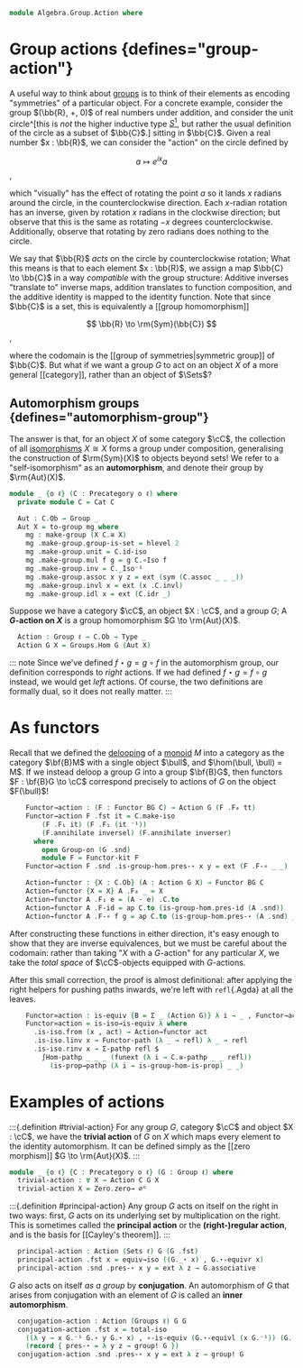 <!--
```agda
open import Algebra.Group.Cat.FinitelyComplete
open import Algebra.Group.Cat.Base
open import Algebra.Group.Solver
open import Algebra.Group

open import Cat.Instances.Delooping
open import Cat.Instances.Functor
open import Cat.Instances.Sets
open import Cat.Diagram.Zero
open import Cat.Prelude

import Cat.Functor.Reasoning as Functor-kit
import Cat.Reasoning as Cat
```
-->

```agda
module Algebra.Group.Action where
```

<!--
```agda
open is-group-hom
open Functor
```
-->

# Group actions {defines="group-action"}

A useful way to think about [groups] is to think of their elements as
encoding "symmetries" of a particular object. For a concrete example,
consider the group $(\bb{R}, +, 0)$ of real numbers under addition, and
consider the unit circle^[this is _not_ the higher inductive type [$S^1$],
but rather the usual definition of the circle as a subset of $\bb{C}$.]
sitting in $\bb{C}$. Given a real number $x : \bb{R}$, we can consider
the "action" on the circle defined by

[groups]: Algebra.Group.html
[$S^1$]: Homotopy.Space.Circle.html

$$
a \mapsto e^{ix}a
$$,

which "visually" has the effect of rotating the point $a$ so it lands
$x$ radians around the circle, in the counterclockwise direction. Each
$x$-radian rotation has an inverse, given by rotation $x$ radians in the
clockwise direction; but observe that this is the same as rotating $-x$
degrees counterclockwise. Additionally, observe that rotating by zero
radians does nothing to the circle.

We say that $\bb{R}$ _acts_ on the circle by counterclockwise rotation;
What this means is that to each element $x : \bb{R}$, we assign a map
$\bb{C} \to \bb{C}$ in a way _compatible_ with the group structure:
Additive inverses "translate to" inverse maps, addition translates to
function composition, and the additive identity is mapped to the
identity function. Note that since $\bb{C}$ is a set, this is
equivalently a [[group homomorphism]]

$$
\bb{R} \to \rm{Sym}(\bb{C})
$$,

where the codomain is the [[group of symmetries|symmetric group]] of $\bb{C}$. But what if
we want a group $G$ to act on an object $X$ of a more general
[[category]], rather than an object of $\Sets$?

## Automorphism groups {defines="automorphism-group"}

The answer is that, for an object $X$ of some category $\cC$, the
collection of all [isomorphisms] $X \cong X$ forms a group under
composition, generalising the construction of $\rm{Sym}(X)$ to objects
beyond sets! We refer to a "self-isomorphism" as an
**automorphism**, and denote their group by $\rm{Aut}(X)$.

[isomorphisms]: Cat.Morphism.html#isos

```agda
module _ {o ℓ} (C : Precategory o ℓ) where
  private module C = Cat C

  Aut : C.Ob → Group _
  Aut X = to-group mg where
    mg : make-group (X C.≅ X)
    mg .make-group.group-is-set = hlevel 2
    mg .make-group.unit = C.id-iso
    mg .make-group.mul f g = g C.∘Iso f
    mg .make-group.inv = C._Iso⁻¹
    mg .make-group.assoc x y z = ext (sym (C.assoc _ _ _))
    mg .make-group.invl x = ext (x .C.invl)
    mg .make-group.idl x = ext (C.idr _)
```

Suppose we have a category $\cC$, an object $X : \cC$, and a group
$G$; A **$G$-action on $X$** is a group homomorphism $G \to
\rm{Aut}(X)$.

```agda
  Action : Group ℓ → C.Ob → Type _
  Action G X = Groups.Hom G (Aut X)
```

::: note
Since we've defined $f \star g = g \circ f$ in the automorphism group,
our definition corresponds to *right* actions. If we had defined
$f \star g = f \circ g$ instead, we would get *left* actions.
Of course, the two definitions are formally dual, so it does not
really matter.
:::

# As functors

Recall that we defined the [delooping] of a [monoid] $M$ into a category
as the category $\bf{B}M$ with a single object $\bull$, and $\hom(\bull,
\bull) = M$. If we instead deloop a group $G$ into a group $\bf{B}G$,
then functors $F : \bf{B}G \to \cC$ correspond precisely to actions
of $G$ on the object $F(\bull)$!

[delooping]: Cat.Instances.Delooping.html
[monoid]: Algebra.Monoid.html

<!--
```agda
  module _ {G : Group ℓ} where
    private BG = B (Group-on.underlying-monoid (G .snd) .snd) ^op
```
-->

```agda
    Functor→action : (F : Functor BG C) → Action G (F .F₀ tt)
    Functor→action F .fst it = C.make-iso
        (F .F₁ it) (F .F₁ (it ⁻¹))
        (F.annihilate inversel) (F.annihilate inverser)
      where
        open Group-on (G .snd)
        module F = Functor-kit F
    Functor→action F .snd .is-group-hom.pres-⋆ x y = ext (F .F-∘ _ _)

    Action→functor : {X : C.Ob} (A : Action G X) → Functor BG C
    Action→functor {X = X} A .F₀ _ = X
    Action→functor A .F₁ e = (A · e) .C.to
    Action→functor A .F-id = ap C.to (is-group-hom.pres-id (A .snd))
    Action→functor A .F-∘ f g = ap C.to (is-group-hom.pres-⋆ (A .snd) _ _)
```

After constructing these functions in either direction, it's easy enough
to show that they are inverse equivalences, but we must be careful about
the codomain: rather than taking "$X$ with a $G$-action" for any
particular $X$, we take the _total space_ of $\cC$-objects equipped
with $G$-actions.

After this small correction, the proof is almost definitional: after
applying the right helpers for pushing paths inwards, we're left with
`refl`{.Agda} at all the leaves.

```agda
    Functor≃action : is-equiv {B = Σ _ (Action G)} λ i → _ , Functor→action i
    Functor≃action = is-iso→is-equiv λ where
      .is-iso.from (x , act) → Action→functor act
      .is-iso.linv x → Functor-path (λ _ → refl) λ _ → refl
      .is-iso.rinv x → Σ-pathp refl $
        ∫Hom-pathp _ _ _ (funext (λ i → C.≅-pathp _ _ refl))
          (is-prop→pathp (λ i → is-group-hom-is-prop) _ _)
```

# Examples of actions

:::{.definition #trivial-action}
For any group $G$, category $\cC$ and object $X : \cC$, we have the
**trivial action** of $G$ on $X$ which maps every element to the
identity automorphism. It can be defined simply as the [[zero morphism]]
$G \to \rm{Aut}(X)$.
:::

```agda
module _ {o ℓ} {C : Precategory o ℓ} (G : Group ℓ) where
  trivial-action : ∀ X → Action C G X
  trivial-action X = Zero.zero→ ∅ᴳ
```

:::{.definition #principal-action}
Any group $G$ acts on itself on the right in two ways: first, $G$ acts on its
underlying set by multiplication on the right. This is sometimes called
the **principal action** or the **(right-)regular action**, and is the
basis for [[Cayley's theorem]].
:::

<!--
```agda
module _ {ℓ} (G : Group ℓ) where
  private module G = Group-on (G .snd)
```
-->

```agda
  principal-action : Action (Sets ℓ) G (G .fst)
  principal-action .fst x = equiv→iso ((G._⋆ x) , G.⋆-equivr x)
  principal-action .snd .pres-⋆ x y = ext λ z → G.associative
```

$G$ also acts on itself *as a group* by **conjugation**. An automorphism
of $G$ that arises from conjugation with an element of $G$ is called an
**inner automorphism**.

```agda
  conjugation-action : Action (Groups ℓ) G G
  conjugation-action .fst x = total-iso
    ((λ y → x G.⁻¹ G.⋆ y G.⋆ x) , ∘-is-equiv (G.⋆-equivl (x G.⁻¹)) (G.⋆-equivr x))
    (record { pres-⋆ = λ y z → group! G })
  conjugation-action .snd .pres-⋆ x y = ext λ z → group! G
```
